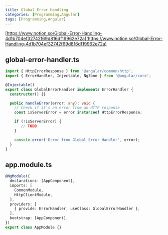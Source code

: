 ```yaml
---
title: Global Error Handling
categories: [Programming,Angular]
tags: [Programming,Angular]
---
```


[https://www.notion.so/Global-Error-Handling-4d1b704ef32742f69d816df19962e72a](https://www.notion.so/Global-Error-Handling-4d1b704ef32742f69d816df19962e72a)


## global-error-handler.ts


```typescript
import { HttpErrorResponse } from '@angular/common/http';
import { ErrorHandler, Injectable, NgZone } from '@angular/core';

@Injectable()
export class GlobalErrorHandler implements ErrorHandler {
  constructor() {}

  public handleError(error: any): void {
    // Check if it's an error from an HTTP response
    const isServerError = error instanceof HttpErrorResponse;

    if (!isServerError) {
       // TODO
    }

    console.error('Error from Global Error Handler', error);
  }
}
```


## app.module.ts


```typescript
@NgModule({
  declarations: [AppComponent],
  imports: [
    CommonModule,
    HttpClientModule,
  ],
  providers: [
    { provide: ErrorHandler, useClass: GlobalErrorHandler },
  ],
  bootstrap: [AppComponent],
})
export class AppModule {}
```

